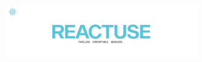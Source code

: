 <p align="center">
  <img src="https://github.com/changeelog/static/blob/main/reactuse-banner.png?raw=true" alt="banner">
</p>